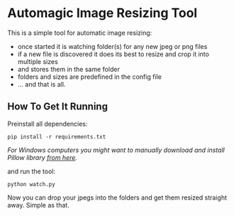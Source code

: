 Automagic Image Resizing Tool
=============================

This is a simple tool for automatic image resizing:

* once started it is watching folder(s) for any new jpeg or png files
* if a new file is discovered it does its best to resize and crop it into multiple sizes
* and stores them in the same folder
* folders and sizes are predefined in the config file
* ... and that is all.

How To Get It Running
---------------------
Preinstall all dependencies:

    pip install -r requirements.txt

*For Windows computers you might want to manually download and install Pillow library [from here](https://pypi.python.org/pypi/Pillow/3.3.1).*

and run the tool:

    python watch.py

Now you can drop your jpegs into the folders and get them resized straight away. Simple as that.

